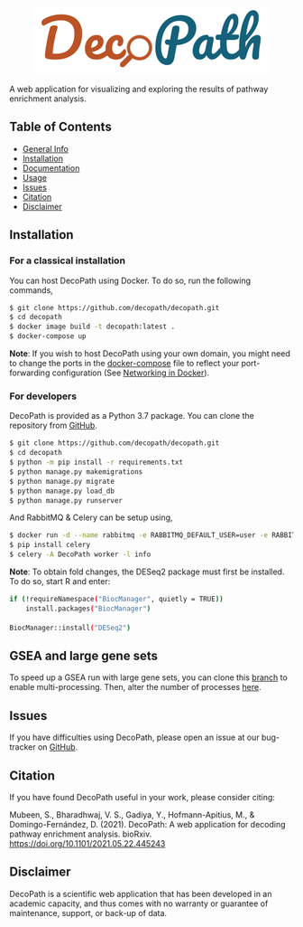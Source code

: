 <p align="center">
  <img src="viewer/static/img/decopath_logo.png">
</p>

A web application for visualizing and exploring the results of pathway enrichment analysis.

## Table of Contents

* [General Info](#general-info)
* [Installation](#installation)
* [Documentation](#documentation)
* [Usage](#usage)
* [Issues](#issues)
* [Citation](#citation)
* [Disclaimer](#disclaimer)

## Installation

### For a classical installation

You can host DecoPath using Docker. To do so, run the following commands,

```bash
$ git clone https://github.com/decopath/decopath.git
$ cd decopath
$ docker image build -t decopath:latest .
$ docker-compose up
```

**Note**: If you wish to host DecoPath using your own domain, you might need to change the ports in
the [docker-compose](./docker-compose.yaml)
file to reflect your port-forwarding configuration (See [Networking in Docker](https://docs.docker.com/compose/networking/)).

### For developers

DecoPath is provided as a Python 3.7 package. You can clone the repository from [GitHub](https://github.com/decopath/decopath).

```bash
$ git clone https://github.com/decopath/decopath.git
$ cd decopath
$ python -m pip install -r requirements.txt
$ python manage.py makemigrations
$ python manage.py migrate
$ python manage.py load_db
$ python manage.py runserver
```

And RabbitMQ & Celery can be setup using,

```bash
$ docker run -d --name rabbitmq -e RABBITMQ_DEFAULT_USER=user -e RABBITMQ_DEFAULT_PASS=password -e RABBITMQ_DEFAULT_VHOST=vhost -p 8080:15672 -p 5672:5672 rabbitmq:management
$ pip install celery
$ celery -A DecoPath worker -l info
```

**Note**: To obtain fold changes, the DESeq2 package must first be installed. To do so, start R and enter:

```bash
if (!requireNamespace("BiocManager", quietly = TRUE))
    install.packages("BiocManager")

BiocManager::install("DESeq2")
```

## GSEA and large gene sets

To speed up a GSEA run with large gene sets, you can clone this
[branch](https://github.com/DecoPath/DecoPath/tree/increase_processes) to enable multi-processing. Then, alter the
number of processes [here](https://github.com/DecoPath/DecoPath/blob/increase_processes/viewer/src/gsea.py).

## Issues

If you have difficulties using DecoPath, please open an issue at our bug-tracker
on [GitHub](https://github.com/DecoPath/DecoPath/issues/new).

## Citation

If you have found DecoPath useful in your work, please consider citing:

Mubeen, S., Bharadhwaj, V. S., Gadiya, Y., Hofmann-Apitius, M., & Domingo-Fernández, D. (2021). DecoPath: A web
application for decoding pathway enrichment analysis. bioRxiv. https://doi.org/10.1101/2021.05.22.445243



## Disclaimer

DecoPath is a scientific web application that has been developed in an academic capacity, and thus comes with no
warranty or guarantee of maintenance, support, or back-up of data.
